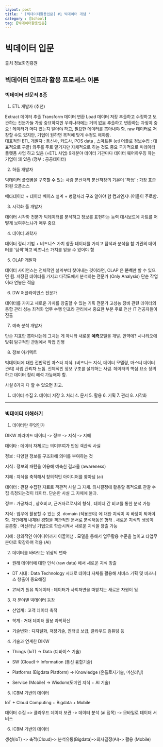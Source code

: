 ```yaml
---
layout: post
title: ' [빅데이터활용입문] #1 빅데이터 개념 '
category : [School]
tag: [빅데이터활용입문]
---
```

  
  
# 빅데이터 입문 

출처 정보화진흥원

## 빅데이터 인프라 활용 프로세스 이론

### 빅데이터 전문직 8종 

1. ETL 개발자 (추천)

  Extract 데이터 추출
  Transform 데이터 변환
  Load 데이터 저장 
  추출하고 수정하고 보관하는 전문가들 
  가장 중요하지만 우리나라에는 거의 없음 
  추출하고 변환하는 과정이 중요 ! 
  데이터가 어디 있는지 알아야 하고, 필요한 데이터를 뽑아내야 함.
  raw 데이터로 저장할 수도 있지만, 기업이 원하면 목적에 맞게 수정도 해야함.  
  대표적인 ETL 개발자 : 통신사, 카드사, POS data , 스마트폰 (etl 어플로 정보수집 : 대표적으로 구글) 
  외주를 주로 맡기지만 자체적으로 하는 것도 중요 
  국가적으로 빅데이터 플랫폼 사업 하고 있음 (=ETL 사업) 9개분야 데이터 
  기관마다 데이터 웨어하우징 하는 기업이 꽤 있음 (정부 : 공공데이터)

2. 하둡 개발자 

  빅데이터 플랫폼을 구축할 수 있는 사람 
  분산처리 분산저장의 기본이 '하둡' : 가장 표준화된 오픈소스 

  메타데이터 + 데이터 베이스 설계 + 병렬처리 구조 알아야 함 컴과엔지니어들이 주로함. 

3. 시각화 툴 개발자 

  데이터 시각화 전문가 
  빅데이터를 분석하고 정보를 표현하는 능력 
  대시보드에 차트를 어떻게 보여주느냐가 매우 중요 

4. 데이터 과학자 

  데이터 정리 기법 + 비즈니스 가치 창출 
  데이터를 가지고 탐색과 분석을 함 
  기관의 데이터를 '탐색'하고 비즈니스 가치를 얻을 수 있어야 함 

5. OLAP 개발자 

  데이터 사이언스는 전체적인 설계부터 찾아내는 것이라면, 
  OLAP 은 **분석**만 할 수 있으면 됨. 
  저장된 데이터를 가지고 다각도에서 분석하는 전문가 (Only Analysis)
  단순 작업이라 연봉은 적음 

6. DW 어플라이언스 전문가 

  데이터를 가지고 새로운 가치를 창출할 수 있는 기획 전문가 
  고성능 장비 관련 데이터의 통합 관리 성능 최적화 업무 수행 
  인프라 관리에서 중요한 부분 
  주로 전산 IT 전공자들이 진출 

7. 예측 분석 개발자 

  단순 지표만 뽑아내는데 그치는 게 아니라 새로운 **예측**모델을 개발.
  만약에? 시나리오에 맞춰 탐구적인 관점에서 작업 진행 

8. 정보 아키텍트

  빅데이터에 대한 전반적인 마스터 지식. (비즈니스 지식, 데이터 모델링, 마스터 데이터 관리)
  사업 관리자 느낌. 전체적인 정보 구조를 설계하는 사람. 
  데이터의 핵심 요소 정의하고 데이터 정리 해석 가능해야 함. 

사실 8가지 다 할 수 있으면 최고. 

1. 데이터 수집 2. 데이터 저장 3. 처리 4. 문서 5. 활용 6. 기획 7. 관리 8. 시각화 

- - -

### 빅데이터 이해하기 

1. 데이터란 무엇인가 

DIKW 피라미드 
데이터 -> 정보 -> 지식 -> 지혜 

데이타 : 데이터 자체로는 의미부여가 안된 객관적 사실 

정보 : 다양한 정보를 구조화해 의미를 부여하는 것 

지식 : 정보의 패턴을 이용해 예측한 결과물 (awareness)

지혜 : 지식을 축적해서 창의적인 아이디어를 찾아냄  (ai)

데이터 :  관찰 수집한 자료로 객관적 사실 그 자체. 의사결정에 활용할 목적으로 관찰 수집 측정되는것이 데이터. 단순한 사실 그 자체에 불과.

정보 : 가공처리 , 상호비교, 근거자료로서의 형식 , 데이터 간 비교를 통한 분석 가능 

지식 : 업무에 활용할 수 있는 것. domain (적용분야) 에 대한 지식이 꼭 바탕이 되어야 함. 개인에게 내재된 경험을 객관적인 문서로 분석해놓은 형태 . 
새로운 지식의 생성이 공존함 . 
머신러닝 기법으로 학습시켜서 새로운 지식을 창출 가능

지혜 : 창의적인 아이디어까지 이끌어냄 . 모델을 통해서 업무활용 수준을 높이고 타업무 분야로 확장하여 적용 (AI) 

2. 데이터를 바라보는 위상의 변화 

* 원래 데이터에 대한 인식 (raw data) 에서 새로운 지식 창출

* DT 시대 : Data Technology 시대로 데이터 자체를 활용해 서비스 기획 및 비즈니스 창출이 중요해짐

* 21세기 원유 빅데이터 : 데이터가 사회저변을 떠받치는 새로운 자원이 됨

3. 각 분야별 빅데이터 등장 

* 산업계 : 고객 데이터 축적
 
* 학계 : 거대 데이터 활용 과학확산 

* 기술변화 : 디지털화, 저장기술, 인터넷 보급, 클라우드 컴퓨팅 등 

 

4. 기술과 연계한 DIKW 

* Things (IoT) -> Data (디바이스 기술)

* SW (Cloud)-> Information (통신 융합기술)

* Platforms (Bigdata Platform) -> Knowledge (온톨로지기술, 머신러닝)

* Service (Mobile) -> Wisdom(도메인 지식 + AI 기술) 


5. ICBM 기반의 데이터 

IoT + Cloud Computing + Bigdata + Mobile 

데이터 수집 => 클라우드 데이터 보관 -> 데이터 분석 (ai 접목) -> 모바일로 데이터 서비스 

6. ICBM 기반의 데이터 

생성(IoT) -> 축적(Cloud)-> 분석유통(Bigdata)->의사결정(AI)-> 활용 
(Mobile)

  
